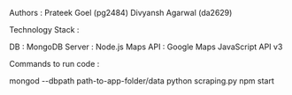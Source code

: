Authors : Prateek Goel (pg2484) Divyansh Agarwal (da2629)

Technology Stack :

DB : MongoDB
Server : Node.js
Maps API : Google Maps JavaScript API v3

Commands to run code :

mongod --dbpath path-to-app-folder/data
python scraping.py
npm start
